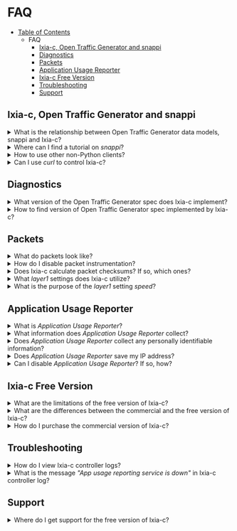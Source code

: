 # FAQ

- [Table of Contents](readme.md)
  - FAQ
    - [Ixia-c, Open Traffic Generator and snappi](#ixia-c-open-traffic-generator-and-snappi)
    - [Diagnostics](#diagnostics)
    - [Packets](#packets)
    - [Application Usage Reporter](#application-usage-reporter)
    - [Ixia-c Free Version](#Ixia-c-free-version)
    - [Troubleshooting](#troubleshooting)
    - [Support](#support)

## Ixia-c, Open Traffic Generator and snappi

<details>
<summary>
What is the relationship between Open Traffic Generator data models, snappi and Ixia-c?
</summary>
<br>

The [Open Traffic Generator](https://github.com/open-traffic-generator/models) data models describe a vendor neutral data models and APIs for test traffic generation.  The models are based on OpenAPI v3.  Ixia-c is a traffic generator that complies with these APIs.  [snappi](https://github.com/open-traffic-generator/snappi) is a *Pythonic* client library that can be used to write tests that run against Ixia-c.

The following two diagrams illustrate this relationship.

<div align="center">
  <br>
  <img src="res/api-sdk-tests.drawio.svg"></img>
</div>
<br>
<div align="center">
  <br>
  <img src="res/tests-sdk-ixia-c.drawio.svg"></img>
</div>
<br>
</details>

<details>
<summary>
Where can I find a tutorial on <i>snappi</i>?
</summary>
<br>

The [Hello snappi](hello-snappi.md) tutorial is a good starting point to get familiar with `snappi`.  
</details>

<details>
<summary>
How to use other non-Python clients?
</summary>
<br>

TODO: Fill in details here.
</details>

<details>
<summary>
Can I use <i>curl</i> to control Ixia-c?
</summary>
<br>

Yes.  Refer to the [Quick Start](../readme.md##quick-start) on the Ixia-c home page.
</details>

## Diagnostics

<details>
<summary>
What version of the Open Traffic Generator spec does Ixia-c implement?
</summary>
<br>

Ixia-c implements version **[v0.11.4](https://github.com/open-traffic-generator/models/releases/tag/v0.11.4)** of the Open Traffic Generator Data Model. You can view the model [here](https://redocly.github.io/redoc/?url=https://raw.githubusercontent.com/open-traffic-generator/models/v0.11.4/artifacts/openapi.yaml).

</details>

<details>
<summary>
How to find version of Open Traffic Generator spec implemented by Ixia-c?
</summary>
<br>

Open Traffic Generator Data Model can be accessed from any browser by pointing it to (https://\<controller-host-ip\>/docs/openapi.json).  The `info` section contains the `version` of the Open Traffic Generator Data Model implemented by the Ixia-c controller.

</details>

## Packets

<details>
<summary>
What do packets look like?
</summary>
<br>

Ixia packet testers utilize a proprietary flow-tracking technique which involves inserting a special *instrumentation header* into the packet.  It is inserted after the last valid protocol header ie, in the payload.  

<div align="center">
  <br>
  <img src="res/packet-instrumentation.png"></img>
</div>
<br>

The fields in this header are:

- a *signature* which servers as marker to indicate start of header
- a *PGID* or *port group id* field to distinguish between different flows
- a 32 bit *sequence number* that can be used to detect packet re-ordering
- a 32 bit timestamp that can be used to measure one-way latency

</details>

<details>
<summary>
How do I disable packet instrumentation?
</summary>
<br>

According to the Open Traffic Generator data model packet instrumentation is enabled by default on all the flows.  It is not possible to disable it at the moment.  An update to the data model that allows the end user to disable instrumentation is in the process of being merged into the *main* branch and will be submitted in the coming weeks.  Ixia-c will implement it at that point.

</details>

<details>
<summary>
Does Ixia-c calculate packet checksums?  If so, which ones?
</summary>
<br>

Yes, the Ixia-c traffic-engine automatically calculates the Ethernet FCS, IPv4, TCP and UDP checksums.  The traffic-engine is capable of calculating *four* checksums (in each packet).  TODO: verify.
</details>

<details>
<summary>
What <i>layer1</i> settings does Ixia-c utilize?
</summary>
<br>

The only `layer1` setting that is used by the Ixia-c traffic engine is `speed`.  This setting is used to help convert flow rate specified as *percentage line-rate* into packets/second (pps) and to ensure that proper inter-packet-gaps are used.
</details>

<details>
<summary>
What is the purpose of the <i>layer1</i> setting <i>speed</i>?
</summary>
<br>

To calculate packets/second (pps) when the flow rate is specified as *percentage line-rate* and to ensure proper inter-packet-gaps.
</details>

## Application Usage Reporter

<details>
<summary>
What is <i>Application Usage Reporter</i>?
</summary>
<br>

The `app-usage-reporter` container collects and uploads to the Keysight cloud some basic telemetry information from the Ixia-c controller.  This information helps Keysight improve the controller by focusing on the features that are being used by end users.
</details>

<details>
<summary>
What information does <i>Application Usage Reporter</i> collect?
</summary>
<br>

The *Application Usage Reporter* collects configuration related information like the number of ports in a test, number of flows configured, number of values used in a pattern. TODO:  Need to give an exhaustive list.
</details>

<details>
<summary>
Does <i>Application Usage Reporter</i> collect any personally identifiable information?
</summary>
<br>

No.  The *Application Usage Reporter* does NOT collect any personally identifiable information like username, hostname, email address, etc.
</details>

<details>
<summary>
Does <i>Application Usage Reporter</i> save my IP address?
</summary>
<br>
No.
</details>

<details>
<summary>
Can I disable <i>Application Usage Reporter</i>? If so, how?
</summary>
<br>

Yes, the *Application Usage Reporter* can be disabled.  Refer to the [Deployment Parameters](deployments.md#deployment-parameters) section in the Deployment Guide.
</details>

## Ixia-c Free Version

<details>
<summary>
What are the limitations of the free version of Ixia-c?
</summary>
<br>

The free version of Ixia-c controller supports up to 4 ports in one session and the Ixia-c traffic-engine is limited to running over `raw` sockets.
</details>

<details>
<summary>
What are the differences between the commercial and the free version of Ixia-c?
</summary>
<br>
The following table highlights the differences between the commercial and the free version of Ixia-c.

| Capability | Ixia-c Free | Ixia-c Commercial |
-------------| ------------| ------------------|
| # of Ports | 4 | Unlimited |
| Traffic Engine - Raw | Supported | Supported |
| Traffic Engine - DPDK PCI | Not Supported | Supported |
| Support | Slack Channel | Keysight Support |

</details>

<details>
<summary>
How do I purchase the commercial version of Ixia-c?
</summary>
<br>

Contact your Keysight Sales Rep or reach out to us [here](https://www.keysight.com/us/en/contact.html).
</details>

## Troubleshooting

<details>
<summary>
How do I view Ixia-c controller logs?
</summary>
<br>

Use `docker logs` to view the controller log.
</details>

<details>
<summary>
What is the message <i>"App usage reporting service is down"</i> in Ixia-c controller log?
</summary>
<br>

This message indicates that the `app-usage-reporter` container is not reachable from the Ixia-c controller.  This does NOT affect Ixia-c controller's normal operation.  Refer to [Deployment Parameters](deployments.md#deployment-parameters) for more details on how to override the default location for the app-usage-reporter or how to disable it all together.
</details>

## Support

<details>
<summary>
Where do I get support for the free version of Ixia-c?
</summary>
<br>

Reach out to us on [Slack](support.md) for support.
</details>
